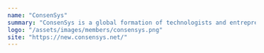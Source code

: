 ```yaml
---
name: "ConsenSys"
summary: "ConsenSys is a global formation of technologists and entrepreneurs building the infrastructure, applications, and practices that enable a decentralized world."
logo: "/assets/images/members/consensys.png"
site: "https://new.consensys.net/"
---
```


